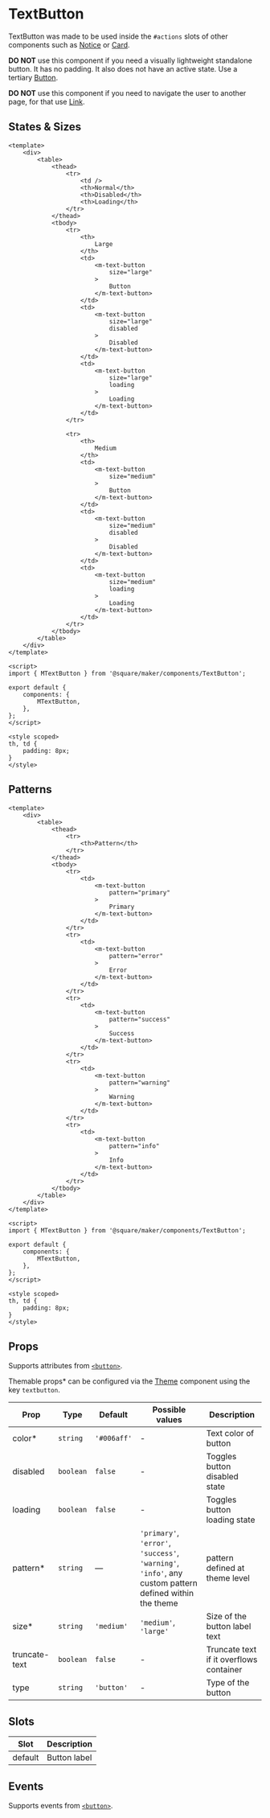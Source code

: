 # TextButton

TextButton was made to be used inside the `#actions` slots of other components such as [Notice](#/Notice) or [Card](#/Card).

**DO NOT** use this component if you need a visually lightweight standalone button. It has no padding. It also does not have an active state. Use a tertiary [Button](#/Button).

**DO NOT** use this component if you need to navigate the user to another page, for that use [Link](#/Link).

## States & Sizes

```vue
<template>
	<div>
		<table>
			<thead>
				<tr>
					<td />
					<th>Normal</th>
					<th>Disabled</th>
					<th>Loading</th>
				</tr>
			</thead>
			<tbody>
				<tr>
					<th>
						Large
					</th>
					<td>
						<m-text-button
							size="large"
						>
							Button
						</m-text-button>
					</td>
					<td>
						<m-text-button
							size="large"
							disabled
						>
							Disabled
						</m-text-button>
					</td>
					<td>
						<m-text-button
							size="large"
							loading
						>
							Loading
						</m-text-button>
					</td>
				</tr>

				<tr>
					<th>
						Medium
					</th>
					<td>
						<m-text-button
							size="medium"
						>
							Button
						</m-text-button>
					</td>
					<td>
						<m-text-button
							size="medium"
							disabled
						>
							Disabled
						</m-text-button>
					</td>
					<td>
						<m-text-button
							size="medium"
							loading
						>
							Loading
						</m-text-button>
					</td>
				</tr>
			</tbody>
		</table>
	</div>
</template>

<script>
import { MTextButton } from '@square/maker/components/TextButton';

export default {
	components: {
		MTextButton,
	},
};
</script>

<style scoped>
th, td {
	padding: 8px;
}
</style>
```

## Patterns

```vue
<template>
	<div>
		<table>
			<thead>
				<tr>
					<th>Pattern</th>
				</tr>
			</thead>
			<tbody>
				<tr>
					<td>
						<m-text-button
							pattern="primary"
						>
							Primary
						</m-text-button>
					</td>
				</tr>
				<tr>
					<td>
						<m-text-button
							pattern="error"
						>
							Error
						</m-text-button>
					</td>
				</tr>
				<tr>
					<td>
						<m-text-button
							pattern="success"
						>
							Success
						</m-text-button>
					</td>
				</tr>
				<tr>
					<td>
						<m-text-button
							pattern="warning"
						>
							Warning
						</m-text-button>
					</td>
				</tr>
				<tr>
					<td>
						<m-text-button
							pattern="info"
						>
							Info
						</m-text-button>
					</td>
				</tr>
			</tbody>
		</table>
	</div>
</template>

<script>
import { MTextButton } from '@square/maker/components/TextButton';

export default {
	components: {
		MTextButton,
	},
};
</script>

<style scoped>
th, td {
	padding: 8px;
}
</style>
```
<!-- api-tables:start -->
## Props

Supports attributes from [`<button>`](https://developer.mozilla.org/en-US/docs/Web/HTML/Element/button).

Themable props* can be configured via the [Theme](#/Theme) component using the key `textbutton`.

| Prop          | Type      | Default     | Possible values                                                                                         | Description                             |
| ------------- | --------- | ----------- | ------------------------------------------------------------------------------------------------------- | --------------------------------------- |
| color*        | `string`  | `'#006aff'` | -                                                                                                       | Text color of button                    |
| disabled      | `boolean` | `false`     | -                                                                                                       | Toggles button disabled state           |
| loading       | `boolean` | `false`     | -                                                                                                       | Toggles button loading state            |
| pattern*      | `string`  | —           | `'primary'`, `'error'`, `'success'`, `'warning'`, `'info'`, any custom pattern defined within the theme | pattern defined at theme level          |
| size*         | `string`  | `'medium'`  | `'medium'`, `'large'`                                                                                   | Size of the button label text           |
| truncate-text | `boolean` | `false`     | -                                                                                                       | Truncate text if it overflows container |
| type          | `string`  | `'button'`  | -                                                                                                       | Type of the button                      |


## Slots

| Slot    | Description  |
| ------- | ------------ |
| default | Button label |


## Events

Supports events from [`<button>`](https://developer.mozilla.org/en-US/docs/Web/HTML/Element/button).
<!-- api-tables:end -->
